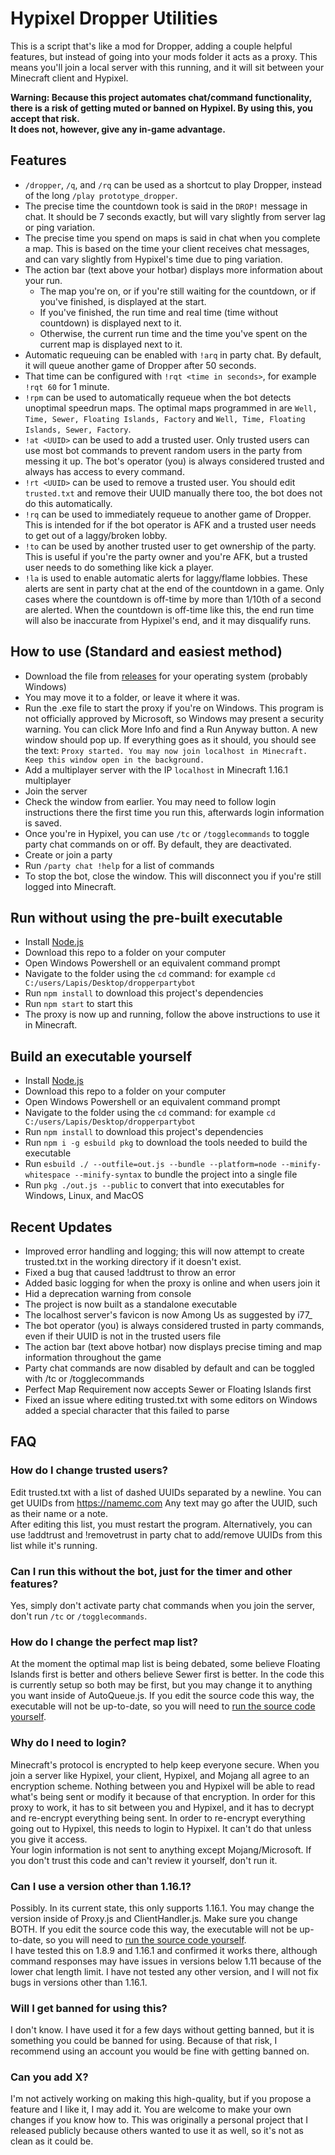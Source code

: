 # Hypixel Dropper Utilities
This is a script that's like a mod for Dropper, adding a couple helpful features, but instead of going into your mods folder it acts as a proxy. This means you'll join a local server with this running, and it will sit between your Minecraft client and Hypixel.

**Warning: Because this project automates chat/command functionality, there is a risk of getting muted or banned on Hypixel. By using this, you accept that risk.\
It does not, however, give any in-game advantage.**

## Features
- `/dropper`, `/q`, and `/rq` can be used as a shortcut to play Dropper, instead of the long `/play prototype_dropper`.
- The precise time the countdown took is said in the `DROP!` message in chat. It should be 7 seconds exactly, but will vary slightly from server lag or ping variation.
- The precise time you spend on maps is said in chat when you complete a map. This is based on the time your client receives chat messages, and can vary slightly from Hypixel's time due to ping variation.
- The action bar (text above your hotbar) displays more information about your run.
  - The map you're on, or if you're still waiting for the countdown, or if you've finished, is displayed at the start.
  - If you've finished, the run time and real time (time without countdown) is displayed next to it.
  - Otherwise, the current run time and the time you've spent on the current map is displayed next to it.
- Automatic requeuing can be enabled with `!arq` in party chat. By default, it will queue another game of Dropper after 50 seconds.
- That time can be configured with `!rqt <time in seconds>`, for example `!rqt 60` for 1 minute.
- `!rpm` can be used to automatically requeue when the bot detects unoptimal speedrun maps. The optimal maps programmed in are `Well, Time, Sewer, Floating Islands, Factory` and `Well, Time, Floating Islands, Sewer, Factory`.
- `!at <UUID>` can be used to add a trusted user. Only trusted users can use most bot commands to prevent random users in the party from messing it up. The bot's operator (you) is always considered trusted and always has access to every command.
- `!rt <UUID>` can be used to remove a trusted user. You should edit `trusted.txt` and remove their UUID manually there too, the bot does not do this automatically.
- `!rq` can be used to immediately requeue to another game of Dropper. This is intended for if the bot operator is AFK and a trusted user needs to get out of a laggy/broken lobby.
- `!to` can be used by another trusted user to get ownership of the party. This is useful if you're the party owner and you're AFK, but a trusted user needs to do something like kick a player.
- `!la` is used to enable automatic alerts for laggy/flame lobbies. These alerts are sent in party chat at the end of the countdown in a game. Only cases where the countdown is off-time by more than 1/10th of a second are alerted. When the countdown is off-time like this, the end run time will also be inaccurate from Hypixel's end, and it may disqualify runs.

## How to use (Standard and easiest method)
- Download the file from [releases](https://github.com/LapisHusky/dropperpartybot/releases) for your operating system (probably Windows)
- You may move it to a folder, or leave it where it was.
- Run the .exe file to start the proxy if you're on Windows. This program is not officially approved by Microsoft, so Windows may present a security warning. You can click More Info and find a Run Anyway button. A new window should pop up. If everything goes as it should, you should see the text: `Proxy started. You may now join localhost in Minecraft. Keep this window open in the background.`
- Add a multiplayer server with the IP `localhost` in Minecraft 1.16.1 multiplayer
- Join the server
- Check the window from earlier. You may need to follow login instructions there the first time you run this, afterwards login information is saved.
- Once you're in Hypixel, you can use `/tc` or `/togglecommands` to toggle party chat commands on or off. By default, they are deactivated.
- Create or join a party
- Run `/party chat !help` for a list of commands
- To stop the bot, close the window. This will disconnect you if you're still logged into Minecraft.

## Run without using the pre-built executable
- Install [Node.js](https://nodejs.org/en/download/)
- Download this repo to a folder on your computer
- Open Windows Powershell or an equivalent command prompt
- Navigate to the folder using the `cd` command: for example `cd C:/users/Lapis/Desktop/dropperpartybot`
- Run `npm install` to download this project's dependencies
- Run `npm start` to start this
- The proxy is now up and running, follow the above instructions to use it in Minecraft.

## Build an executable yourself
- Install [Node.js](https://nodejs.org/en/download/)
- Download this repo to a folder on your computer
- Open Windows Powershell or an equivalent command prompt
- Navigate to the folder using the `cd` command: for example `cd C:/users/Lapis/Desktop/dropperpartybot`
- Run `npm install` to download this project's dependencies
- Run `npm i -g esbuild pkg` to download the tools needed to build the executable
- Run `esbuild ./ --outfile=out.js --bundle --platform=node --minify-whitespace --minify-syntax` to bundle the project into a single file
- Run `pkg ./out.js --public` to convert that into executables for Windows, Linux, and MacOS

## Recent Updates
- Improved error handling and logging; this will now attempt to create trusted.txt in the working directory if it doesn't exist.
- Fixed a bug that caused !addtrust to throw an error
- Added basic logging for when the proxy is online and when users join it
- Hid a deprecation warning from console
- The project is now built as a standalone executable
- The localhost server's favicon is now Among Us as suggested by i77_
- The bot operator (you) is always considered trusted in party commands, even if their UUID is not in the trusted users file
- The action bar (text above hotbar) now displays precise timing and map information throughout the game
- Party chat commands are now disabled by default and can be toggled with /tc or /togglecommands
- Perfect Map Requirement now accepts Sewer or Floating Islands first
- Fixed an issue where editing trusted.txt with some editors on Windows added a special character that this failed to parse

## FAQ
### How do I change trusted users?
Edit trusted.txt with a list of dashed UUIDs separated by a newline. You can get UUIDs from https://namemc.com Any text may go after the UUID, such as their name or a note.\
After editing this list, you must restart the program. Alternatively, you can use !addtrust and !removetrust in party chat to add/remove UUIDs from this list while it's running.

### Can I run this without the bot, just for the timer and other features?
Yes, simply don't activate party chat commands when you join the server, don't run `/tc` or `/togglecommands`.

### How do I change the perfect map list?
At the moment the optimal map list is being debated, some believe Floating Islands first is better and others believe Sewer first is better. In the code this is currently setup so both may be first, but you may change it to anything you want inside of AutoQueue.js. If you edit the source code this way, the executable will not be up-to-date, so you will need to [run the source code yourself](#Run-without-using-the-pre-built-executable).

### Why do I need to login?
Minecraft's protocol is encrypted to help keep everyone secure. When you join a server like Hypixel, your client, Hypixel, and Mojang all agree to an encryption scheme. Nothing between you and Hypixel will be able to read what's being sent or modify it because of that encryption. In order for this proxy to work, it has to sit between you and Hypixel, and it has to decrypt and re-encrypt everything being sent. In order to re-encrypt everything going out to Hypixel, this needs to login to Hypixel. It can't do that unless you give it access.\
Your login information is not sent to anything except Mojang/Microsoft. If you don't trust this code and can't review it yourself, don't run it.

### Can I use a version other than 1.16.1?
Possibly. In its current state, this only supports 1.16.1. You may change the version inside of Proxy.js and ClientHandler.js. Make sure you change BOTH. If you edit the source code this way, the executable will not be up-to-date, so you will need to [run the source code yourself](#Run-without-using-the-pre-built-executable).\
I have tested this on 1.8.9 and 1.16.1 and confirmed it works there, although command responses may have issues in versions below 1.11 because of the lower chat length limit. I have not tested any other version, and I will not fix bugs in versions other than 1.16.1.

### Will I get banned for using this?
I don't know. I have used it for a few days without getting banned, but it is something you could be banned for using. Because of that risk, I recommend using an account you would be fine with getting banned on.

### Can you add X?
I'm not actively working on making this high-quality, but if you propose a feature and I like it, I may add it. You are welcome to make your own changes if you know how to. This was originally a personal project that I released publicly because others wanted to use it as well, so it's not as clean as it could be.